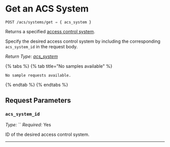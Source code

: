 # Get an ACS System

```
POST /acs/systems/get ⇒ { acs_system }
```

Returns a specified [access control system](../../../capability-guides/access-systems.md).

Specify the desired access control system by including the corresponding `acs_system_id` in the request body.

*Return Type: [acs_system](../README.md)*

{% tabs %}
  {% tab title="No samples available" %}
  ```
  No sample requests available.
  ```
  {% endtab %}
{% endtabs %}

## Request Parameters

### `acs_system_id`

*Type:* ``
*Required:* Yes

ID of the desired access control system.

---

